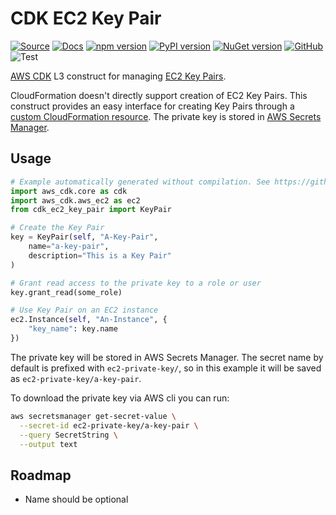 # CDK EC2 Key Pair

[![Source](https://img.shields.io/badge/Source-GitHub-blue)](https://github.com/udondan/cdk-ec2-key-pair)
[![Docs](https://img.shields.io/badge/Docs-awscdk.io-orange)](https://awscdk.io/packages/cdk-ec2-key-pair@1.3.0)
[![npm version](https://badge.fury.io/js/cdk-ec2-key-pair.svg)](https://www.npmjs.com/package/cdk-ec2-key-pair)
[![PyPI version](https://badge.fury.io/py/cdk-ec2-key-pair.svg)](https://pypi.org/project/cdk-ec2-key-pair/)
[![NuGet version](https://badge.fury.io/nu/CDK.EC2.KeyPair.svg)](https://www.nuget.org/packages/CDK.EC2.KeyPair/)
[![GitHub](https://img.shields.io/github/license/udondan/cdk-ec2-key-pair)](https://github.com/udondan/cdk-ec2-key-pair/blob/master/LICENSE)
![Test](https://github.com/udondan/cdk-ec2-key-pair/workflows/Deploy/badge.svg)

[AWS CDK](https://aws.amazon.com/cdk/) L3 construct for managing [EC2 Key Pairs](https://docs.aws.amazon.com/AWSEC2/latest/UserGuide/ec2-key-pairs.html).

CloudFormation doesn't directly support creation of EC2 Key Pairs. This construct provides an easy interface for creating Key Pairs through a [custom CloudFormation resource](https://docs.aws.amazon.com/AWSCloudFormation/latest/UserGuide/template-custom-resources.html). The private key is stored in [AWS Secrets Manager](https://aws.amazon.com/secrets-manager/).

## Usage

```python
# Example automatically generated without compilation. See https://github.com/aws/jsii/issues/826
import aws_cdk.core as cdk
import aws_cdk.aws_ec2 as ec2
from cdk_ec2_key_pair import KeyPair

# Create the Key Pair
key = KeyPair(self, "A-Key-Pair",
    name="a-key-pair",
    description="This is a Key Pair"
)

# Grant read access to the private key to a role or user
key.grant_read(some_role)

# Use Key Pair on an EC2 instance
ec2.Instance(self, "An-Instance", {
    "key_name": key.name
})
```

The private key will be stored in AWS Secrets Manager. The secret name by default is prefixed with `ec2-private-key/`, so in this example it will be saved as `ec2-private-key/a-key-pair`.

To download the private key via AWS cli you can run:

```bash
aws secretsmanager get-secret-value \
  --secret-id ec2-private-key/a-key-pair \
  --query SecretString \
  --output text
```

## Roadmap

* Name should be optional
